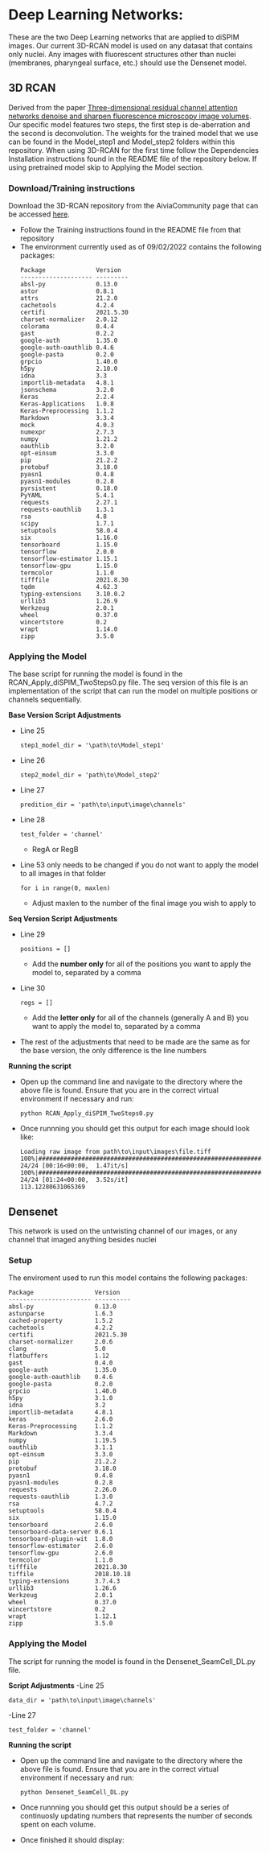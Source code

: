 # Deep Learning Networks:
These are the two Deep Learning networks that are applied to diSPIM images. Our current 3D-RCAN model is used on any datasat that contains only nuclei. Any images with fluorescent structures other than nuclei (membranes, pharyngeal surface, etc.) should use the Densenet model.
## 3D RCAN
Derived from the paper [Three-dimensional residual channel attention networks denoise and sharpen fluorescence microscopy image volumes](https://www.biorxiv.org/content/10.1101/2020.08.27.270439v1). Our specific model features two steps, the first step is de-aberration and the second is deconvolution. The weights for the trained model that we use can be found in the Model_step1 and Model_step2 folders within this repository. When using 3D-RCAN for the first time follow the Dependencies Installation instructions found in the README file of the repository below. If using pretrained model skip to Applying the Model section. 

### Download/Training instructions
Download the 3D-RCAN repository from the AiviaCommunity page that can be accessed [here](https://github.com/AiviaCommunity/3D-RCAN.git).
- Follow the Training instructions found in the README file from that repository
- The environment currently used as of 09/02/2022 contains the following packages:
   ```
   Package              Version
   -------------------- ---------
   absl-py              0.13.0
   astor                0.8.1
   attrs                21.2.0
   cachetools           4.2.4
   certifi              2021.5.30
   charset-normalizer   2.0.12
   colorama             0.4.4
   gast                 0.2.2
   google-auth          1.35.0
   google-auth-oauthlib 0.4.6
   google-pasta         0.2.0
   grpcio               1.40.0
   h5py                 2.10.0
   idna                 3.3
   importlib-metadata   4.8.1
   jsonschema           3.2.0
   Keras                2.2.4
   Keras-Applications   1.0.8
   Keras-Preprocessing  1.1.2
   Markdown             3.3.4
   mock                 4.0.3
   numexpr              2.7.3
   numpy                1.21.2
   oauthlib             3.2.0
   opt-einsum           3.3.0
   pip                  21.2.2
   protobuf             3.18.0
   pyasn1               0.4.8
   pyasn1-modules       0.2.8
   pyrsistent           0.18.0
   PyYAML               5.4.1
   requests             2.27.1
   requests-oauthlib    1.3.1
   rsa                  4.8
   scipy                1.7.1
   setuptools           58.0.4
   six                  1.16.0
   tensorboard          1.15.0
   tensorflow           2.0.0
   tensorflow-estimator 1.15.1
   tensorflow-gpu       1.15.0
   termcolor            1.1.0
   tifffile             2021.8.30
   tqdm                 4.62.3
   typing-extensions    3.10.0.2
   urllib3              1.26.9
   Werkzeug             2.0.1
   wheel                0.37.0
   wincertstore         0.2
   wrapt                1.14.0
   zipp                 3.5.0
   ```
### Applying the Model
The base script for running the model is found in the RCAN_Apply_diSPIM_TwoSteps0.py file. The seq version of this file is an implementation of the script that can run the model on multiple positions or channels sequentially. 

**Base Version Script Adjustments**
- Line 25
   ```
   step1_model_dir = '\path\to\Model_step1'
   ```
- Line 26
   ```
   step2_model_dir = 'path\to\Model_step2'
   ```
- Line 27 
  ```
  predition_dir = 'path\to\input\image\channels'
  ```
- Line 28 
  ```
  test_folder = 'channel'
  ``` 
  - RegA or RegB
  
- Line 53 only needs to be changed if you do not want to apply the model to all images in that folder
  ```
  for i in range(0, maxlen)
  ```
  - Adjust maxlen to the number of the final image you wish to apply to

**Seq Version Script Adjustments**
- Line 29
  ```
  positions = []
  ```
  - Add the **number only** for all of the positions you want to apply the model to, separated by a comma
  
- Line 30
  ```
  regs = []
  ```
  - Add the **letter only** for all of the channels (generally A and B) you want to apply the model to, separated by a comma
    
- The rest of the adjustments that need to be made are the same as for the base version, the only difference is the line numbers 

**Running the script**
- Open up the command line and navigate to the directory where the above file is found. Ensure that you are in the correct virtual environment if necessary and run:

  ```
  python RCAN_Apply_diSPIM_TwoSteps0.py
  ```

- Once runnning you should get this output for each image should look like:

  ```
  Loading raw image from path\to\input\images\file.tiff
  100%|##################################################################################| 24/24 [00:16<00:00,  1.47it/s]
  100%|##################################################################################| 24/24 [01:24<00:00,  3.52s/it]
  113.12280631065369
  ```

## Densenet 
This network is used on the untwisting channel of our images, or any channel that imaged anything besides nuclei 

### Setup
The enviroment used to run this model contains the following packages:
```
Package                 Version
----------------------- ----------
absl-py                 0.13.0
astunparse              1.6.3
cached-property         1.5.2
cachetools              4.2.2
certifi                 2021.5.30
charset-normalizer      2.0.6
clang                   5.0
flatbuffers             1.12
gast                    0.4.0
google-auth             1.35.0
google-auth-oauthlib    0.4.6
google-pasta            0.2.0
grpcio                  1.40.0
h5py                    3.1.0
idna                    3.2
importlib-metadata      4.8.1
keras                   2.6.0
Keras-Preprocessing     1.1.2
Markdown                3.3.4
numpy                   1.19.5
oauthlib                3.1.1
opt-einsum              3.3.0
pip                     21.2.2
protobuf                3.18.0
pyasn1                  0.4.8
pyasn1-modules          0.2.8
requests                2.26.0
requests-oauthlib       1.3.0
rsa                     4.7.2
setuptools              58.0.4
six                     1.15.0
tensorboard             2.6.0
tensorboard-data-server 0.6.1
tensorboard-plugin-wit  1.8.0
tensorflow-estimator    2.6.0
tensorflow-gpu          2.6.0
termcolor               1.1.0
tifffile                2021.8.30
tiffile                 2018.10.18
typing-extensions       3.7.4.3
urllib3                 1.26.6
Werkzeug                2.0.1
wheel                   0.37.0
wincertstore            0.2
wrapt                   1.12.1
zipp                    3.5.0
```

### Applying the Model
The script for running the model is found in the Densenet_SeamCell_DL.py file.

**Script Adjustments**
-Line 25
```
data_dir = 'path\to\input\image\channels'
```
-Line 27
```
test_folder = 'channel'
```

**Running the script**
- Open up the command line and navigate to the directory where the above file is found. Ensure that you are in the correct virtual environment if necessary and run:
  ```
  python Densenet_SeamCell_DL.py
  ```

- Once runnning you should get this output should be a series of continuosly updating numbers that represents the number of seconds spent on each volume.

- Once finished it should display:
  ```
